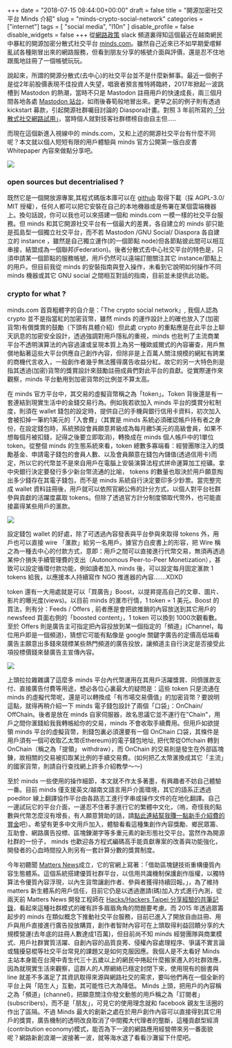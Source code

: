 +++
date = "2018-07-15 08:44:00+00:00"
draft = false
title = "開源加密社交平台 Minds 介紹"
slug = "minds-crypto-social-network"
categories = ["internet"]
tags = [
  "social media",
  "l10n"
  ]
disable_profile = false
disable_widgets = false
+++
從[網路政策](https://netpolicy.taipei.io) slack 頻道裏得知這個最近在越南網民中暴紅的開源加密分散式社交平台 [minds.com](https://www.minds.com/)。雖然自己近來已不如早期愛嚐鮮亂試各種剛冒出來的網路服務，但看到朋友分享的帳號介面與評價，還是忍不住地跟風地註冊了一個帳號玩玩。
<!--more-->

說起來，所謂的開源分散式(去中心)的社交平台並不是什麼新鮮事。最近一個例子是從2年前股價表現不佳投資人失望，唱衰者預言推特將臨終，2017年掀起一波跳槽到 Mastodon 的熱潮，當時不只是 Mastodon 註冊用戶的快速成長，兩三個月間各地各處 [Mastodon 站台](https://instances.social/list/old)，如雨後春筍般地冒出來。更早之前的例子則有透過 kickstart 募款，引起開源社群囑目討論的 Diaspora計畫。對照 3 年前所寫的[「分散式社交網路試用」](https://self.jxtsai.info/2015/04/blog-post_20.html)，當時個人就對技客社群標榜自由自主但.....

而現在這個新進入視線中的 minds.com，又和上述的開源社交平台有什麼不同呢？本文就以個人短短有限的用戶體驗與 minds 官方公開第一版白皮書 Whitepaper 內容來做點分享吧。

![](https://i.imgur.com/17zlZtN.jpg)

### open sources but decentrialised ?
既然它是一個開放源專案,其程式碼版本庫可以在 [github](https://github.com/minds/minds) 取得下載（採 AGPL-3.0/ MIT 授權），任何人都可以把它安裝在自己的本地機器或是佈署在某個雲端機器上。換句話說，你可以我也可以來搭建一個和 minds.com 一模一樣的社交平台服務。但 minds 和其它開源社交平台有一個最大的差異，各自建立的 minds 卻只能是孤島型一個獨立社交平台，而不若 Mastodon /GNU Social/ Diaspora 各自建立的 instance ，雖然是自己獨立運作(的一個節點 node)但各節點彼此間可以相互串接，結盟成為一個聯邦(Federation)。後者分散式去中心社交平台的特色是，只須申請某一個節點的服務帳號，用戶仍然可以遠端訂閱關注其它 instance/節點上的用戶。但目前我從 minds 的安裝指南與登入操作，未看到它說明如何操作不同 minds 機器或其它 GNU social 之間相互對話的指南，目前並未提供此功能。

### crypto for what ?
minds.com  首頁粗體字的自介是：「The crypto social network」, 我個人認為 crypto 並不是指當紅的加密貨幣，雖然 minds 的運作設計上的確也放入了(加密貨幣)有償獎賞的鼓勵（下頭有具體介紹）但此處 crypto 的重點應是在此平台上聊天訊息的加密安全設計，透過強調對用戶隱私的重視，minds 也批判了主流商業平台不透明演算法的內容過濾或呈現本質上為另一種歐威爾式的內容審查，用戶無償地黏著這些大平台供應自己創作內容，但除非是上百萬人關注規模的網紅有跨業的商機代言收入，一般創作者幾乎無法獲得廣告收益分紅。故它的另一大特色則是指其透過(加密)貨幣的獎賞設計來鼓勵註冊成員們對此平台的貢獻。從實際運作來觀察，minds 平台動用到加密貨幣的比例並不算太高。

在 minds 官方平台中，其交易的虛擬貨幣稱之為「token」。Token 背後還是有一套連結到現實生活中的金錢交易行為。例如我若欲加入 minds 平台的獎賞分紅制度，則須在 wallet 錢包的設定時，提供自己的手機與銀行信用卡資料，初次加入會被扣掉一筆約1美元的「入會費」（其實是 minds 系統必須確認帳戶持有者之身份，在設定錢包時，系統預設會員願意昇級成為每月繳5美元的高級會員，如果不想每個月被扣錢，記得之後要立即取消)，轉換成在 minds 個人帳戶中的1單位 token。從整個 minds 的生態系統來看，token 總數多寡端看：經營團隊注入的獎勵基金、申請電子錢包的會員人數、以及會員願意在錢包內儲值(透過信用卡)而定，所以它的代幣並不是來自用戶在電腦上安裝演算法程式拼命運算加工挖礦。拿中央銀行決定要發行多少新台幣流通的比喻， tokens 的數量也取決於用戶願意掏出多少錢存在其電子錢包，而不是 minds 系統自行決定要印多少鈔票。當完整完成 wallet 資料註冊後，用戶就可以依照官網公佈的計分方式，以個人對平台社群參與貢獻的活躍度贏取 tokens。但除了透過官方計分制度領取代幣外，也可能直接贏得某些用戶的滙款。

![](https://i.imgur.com/QYsPGk4.png)

設定錢包 wallet 的好處，除了可透過內容發表與平台參與來取得 tokens 外，用戶也可以直接 wire 「滙款」給另一名用戶。據官方白皮書上的形容，把 Wire 稱之為一種去中心的付款方式，意即：用戶之間可以直接進行代幣交易，無須再透過某仲介損失手續管理費的支出（Autonomous Peer-to-Peer Monetization），甚致可以設定循環付款功能，例如讀者加入 minds 後，可以設定每月固定滙款 1 tokens 給我，以應援本人持續寫作 NGO 推進器的內容.......XDXD

token 還有一大用處就是可以「買廣告」Boost，以提昇提高自己的文章、圖片、影片的曝光度(views)。以目前 minds 的滙市行情，1 token = 1 美元。Boost 的買法，則有分：Feeds / Offers , 前者應是會把欲推銷的內容放送到其它用戶的 newsfeed 頁面右側的「boosted content」，1 token 可以換到 1000次觀看數。至於 Offers 則是廣告主可指定把內容投放到某一個指定的「頻道」(Channel，每位用戶即是一個頻道)，猜想它可能有點像是 google 關鍵字廣告的定價高低端看廣告主願意出多錢來競標某些熱門頻道的廣告投放，讓頻道主自行決定是否接受此項投標價錢來替廣告主宣傳內容。


![](https://imgur.com/zTExdjIl.png)

 
上頭拉拉雜雜講了這麼多 minds 平台內代幣運用在其用戶活躍獎賞、同儕匯款支付、直接廣告付費等用途，想必各位心裏最大的疑問是：這些 token 只是流通在 minds 的虛擬代幣呢，還是可以轉換成「有市場交易價值」的加密貨幣？要說明這點，就得再稍介紹一下 minds 電子錢包設計了兩個「口袋」：OnChain/ OffChain。後者是放在 minds 自家伺服器，故名思議它並不運行在"Chain"，用戶之間你滙錢給我我轉帳給你的交易，minds 不會收取手續費用。但用戶如欲提領 minds 平台的虛擬貨幣，則錢包裏必須還要有一個 OnChain 口袋，其條件是用戶須有一個可收取乙太幣(Ethereum)的電子錢包地址, 把代幣從Offchain 轉到 OnChain（稱之為「提領」 withdraw），而 OnChain 的交易則是發生在外部區塊錬，故相關的交易被扣取某比例的手續交易費。(如何把乙太幣滙換成其它「主流」的國家貨幣，則請自行查找網上許多介紹教學～～) 

至於 minds 一些使用的操作細節，本文就不作太多著墨，有興趣者不妨自己體驗一番。目前 minds 僅支援英文/越南文語言用戶介面環境，其它的語系正透過 poeditor 線上翻譯協作平台由各路志工進行字串或操作文件的在地化翻譯。自己一邊試玩它的平台介面，一邊忍不住著手進行它的繁體中文化，（嗚，奇怪我的點數與代幣怎麼沒有增長，有人願意贊助的話，請[點此連結幫我賺一點新手介紹費的賞金]((https://www.minds.com/register?referrer=jxtsai))吧）。希望有更多中文用戶加入，體驗看看這種集創作內容獎勵、鄉民眾籌、互助會、網路廣告投標、區塊錬潮字等多重元素的新形態社交平台。當然作為開源社群的一份子， minds 也歡迎各方程式編碼高手能貢獻專案的改善與功能強化，開發者的心血時間投入則另有一套計算分數的獎賞制度。

今年初聽聞 [Matters News](https://info.matters.news/)成立，它的官網上寫著：「借助區塊鏈技術重構優質內容生態體系。這個系統搭建優質社群平台，以信用共識機制保護創作版權，以獨特算法令優質內容浮現，以內生貨幣讓創作者、參與者獲得持續回報。」，為了維持 matters 新生體系的用戶信任，目前它仍是以透過邀請(碼)加入方式進行內測，從兩天前 Matters News 開發工程師在 [Hacks/Hackers Taipei 分享經驗的共筆記錄](https://docs.google.com/document/d/1bTpnkmz-pLkHQz9WB3PGbaiLXqPX35ZxYlZE7Lg_c7Y/edit)，看起來這種社群模式的確有許多眉眉角角的問題要考慮。而 2015 年透過眾籌起步的 minds 在類似概念下推動社交平台服務，目前已進入了開放自由註冊、用戶與用戶直接進行廣告投放購買，創作者智財內容可在上頭取得利益回饋分享的大規模營運(去年底的註冊人數達成1百萬)，但目前尚不知 minds 經營團隊與商業模式、用戶社群實質活躍、自創內容的品質良莠、侵權內容處理程序、爭議不實言論或騷擾惡棍等社交平台常見的課題又是如何克服因應。我個人是不太看好 Minds 主站本身能在台灣中青生代三十五歲以上的網民中捲起什麼搬家遷入的社群效應，因為就現實生活來觀察，這群人的人際網絡已穩定封閉下來，使用現有的臉書與 line 就差不多滿足了其資訊取得來源與網路社交的需求，要叫他們再在一個全新的平台上與「陌生人」互動，其可能性已大為降低。 Minds 上頭，把用戶的內容稱之為「頻道」(channel)，把願意關注你發文動態的用戶稱之為「訂閱者」(subscribers)，而不是「朋友」，可見它的使用理念就和 facebook 親友生活圈的作出了區隔。不過 Minds 最大的創新之處在於用戶創作內容可以直接得到其它用戶的獎賞，廣告機制的透明改良取消了中間獨大代理者的壟斷，這種貢獻型經濟(contribution economy)模式，能否為下一波的網路應用經營帶來另一番面貌呢？網路新創浪潮一波接著一波，就等海水退了看看沙灘留下什麼吧。






